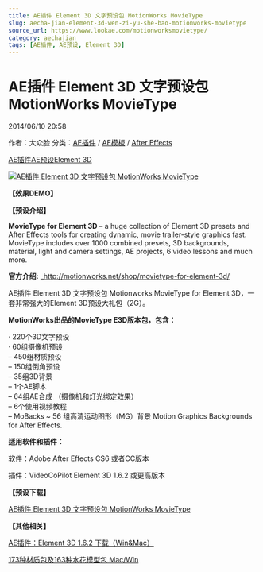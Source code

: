 ```yaml
---
title: AE插件 Element 3D 文字预设包 MotionWorks MovieType
slug: aecha-jian-element-3d-wen-zi-yu-she-bao-motionworks-movietype
source_url: https://www.lookae.com/motionworksmovietype/
category: aechajian
tags: [AE插件, AE预设, Element 3D]
---
```

# AE插件 Element 3D 文字预设包 MotionWorks MovieType

2014/06/10 20:58

作者：大众脸
分类：[AE插件](https://www.lookae.com/after-effects/aechajian/) / [AE模板](https://www.lookae.com/after-effects/other-after-effects/) / [After Effects](https://www.lookae.com/after-effects/)

[AE插件](https://www.lookae.com/tag/ae%e6%8f%92%e4%bb%b6/)[AE预设](https://www.lookae.com/tag/ae%e9%a2%84%e8%ae%be/)[Element 3D](https://www.lookae.com/tag/element-3d/)

[![AE插件 Element 3D 文字预设包 MotionWorks MovieType](https://www.lookae.com/wp-content/uploads/2014/06/MotionWorks-MovieType.jpg "AE插件 Element 3D 文字预设包 MotionWorks MovieType-LookAE.com")](https://www.lookae.com/wp-content/uploads/2014/06/MotionWorks-MovieType.jpg)

**【效果DEMO】**

**【预设介绍】**

**MovieType for Element 3D** – a huge collection of Element 3D presets and After Effects tools for creating dynamic, movie trailer-style graphics fast. MovieType includes over 1000 combined presets, 3D backgrounds, material, light and camera settings, AE projects, 6 video lessons and much more.

**官方介绍:** \_http://motionworks.net/shop/movietype-for-element-3d/

AE插件 Element 3D 文字预设包 Motionworks MovieType for Element 3D，一套非常强大的Element 3D预设大礼包（2G）。

**MotionWorks出品的MovieType E3D版本包，包含：**

· 220个3D文字预设  
· 60组摄像机预设  
– 450组材质预设  
– 150组倒角预设  
– 35组3D背景  
– 1个AE脚本  
– 64组AE合成 （摄像机和灯光绑定效果）  
– 6个使用视频教程  
– MoBacks ~ 56 组高清运动图形（MG）背景 Motion Graphics Backgrounds for After Effects.

**适用软件和插件：**

软件：Adobe After Effects CS6 或者CC版本

插件：VideoCoPilot Element 3D 1.6.2 或更高版本

**【预设下载】**

[AE插件 Element 3D 文字预设包 MotionWorks MovieType](https://www.400gb.com/file/66279457)

**【其他相关】**

[AE插件：Element 3D 1.6.2 下载（Win&Mac）](https://www.lookae.com/e3d-162/)

[173种材质包及163种水花模型包 Mac/Win](https://item.taobao.com/item.htm?spm=a1z10.3.w4002-2793086484.61.Ap0rme&id=19341174489)

